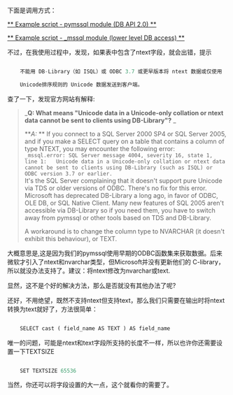 下面是调用方式：

[ ** Example script - pymssql module (DB API 2.0)  **
](http://pymssql.sourceforge.net/example_pymssql.html)

[ ** Example script - _mssql module (lower level DB access)  **
](http://pymssql.sourceforge.net/example_mssql.html)

不过，在我使用过程中，发现，如果表中包含了ntext字段，就会出错，提示

```python

    不能用 DB-Library（如 ISQL）或 ODBC 3.7 或更早版本将 ntext 数据或仅使用  
      
    Unicode排序规则的 Unicode 数据发送到客户端。
```

查了一下，发现官方网站有解释:

> _**Q: What means "Unicode data in a Unicode-only collation or ntext data
> cannot be sent to clients using DB-Library"?** _
>
> **_A:_ ** If you connect to a SQL Server 2000 SP4 or SQL Server 2005, and if
> you make a SELECT query on a table that contains a column of type NTEXT, you
> may encounter the following error:  
>  ` _mssql.error: SQL Server message 4004, severity 16, state 1, line 1:  
>  Unicode data in a Unicode-only collation or ntext data cannot be sent to
> clients using DB-Library (such as ISQL) or ODBC version 3.7 or earlier. `  
>  It's the SQL Server complaining that it doesn't support pure Unicode via
> TDS or older versions of ODBC. There's no fix for this error. Microsoft has
> deprecated DB-Library a long ago, in favor of ODBC, OLE DB, or SQL Native
> Client. Many new features of SQL 2005 aren't accessible via DB-Library so if
> you need them, you have to switch away from pymssql or other tools based on
> TDS and DB-Library.
>
> A workaround is to change the column type to NVARCHAR (it doesn't exhibit
> this behaviour), or TEXT.

大概意思是,这是因为我们的pymssql使用早期的ODBC函数集来获取数据。后来微软才引入了ntext和nvarchar类型，但Microsoft并没有更新他们的
C-library，所以就没办法支持了。建议：将ntext修改为nvarchar或text.

显然，这不是个好的解决方法，那么是否就没有其他办法了呢?

还好，不用绝望，既然不支持ntext但支持text，那么我们只需要在输出时将ntext转换为text就好了，方法很简单：

```python

    SELECT cast ( field_name AS TEXT ) AS field_name
```

唯一的问题，可能是ntext和text字段所支持的长度不一样，所以也许你还需要设置一下TEXTSIZE

```python

    SET TEXTSIZE 65536
```

当然，你还可以将字段设置的大一点，这个就看你的需要了。

